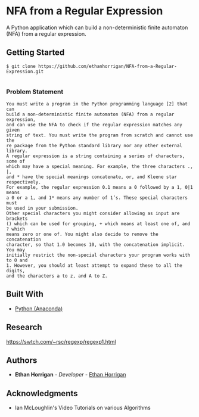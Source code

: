 
# NFA from a Regular Expression

A Python application which can build a non-deterministic finite automaton (NFA) from a regular expression.

## Getting Started

```
$ git clone https://github.com/ethanhorrigan/NFA-from-a-Regular-Expression.git
```

```

```

### Problem Statement

```
You must write a program in the Python programming language [2] that can
build a non-deterministic finite automaton (NFA) from a regular expression,
and can use the NFA to check if the regular expression matches any given
string of text. You must write the program from scratch and cannot use the
re package from the Python standard library nor any other external library.
A regular expression is a string containing a series of characters, some of
which may have a special meaning. For example, the three characters ., |,
and * have the special meanings concatenate, or, and Kleene star respectively.
For example, the regular expression 0.1 means a 0 followed by a 1, 0|1 means
a 0 or a 1, and 1* means any number of 1’s. These special characters must
be used in your submission.
Other special characters you might consider allowing as input are brackets
() which can be used for grouping, + which means at least one of, and ? which
means zero or one of. You might also decide to remove the concatenation
character, so that 1.0 becomes 10, with the concatenation implicit. You may
initially restrict the non-special characters your program works with to 0 and
1. However, you should at least attempt to expand these to all the digits,
and the characters a to z, and A to Z.
```


## Built With

* [Python (Anaconda)](https://www.anaconda.com/distribution/)

## Research

https://swtch.com/~rsc/regexp/regexp1.html

## Authors

* **Ethan Horrigan** - *Developer* - [Ethan Horrigan](https://github.com/ethanhorrigan)


## Acknowledgments

* Ian McLoughlin's Video Tutorials on various Algorithms
